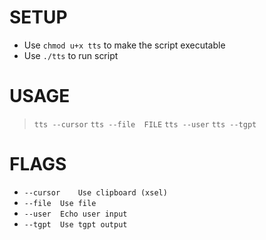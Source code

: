 # SETUP
* Use `chmod u+x tts` to make the script executable
* Use `./tts` to run script

# USAGE
>  `tts --cursor`
>  `tts --file	FILE`
>  `tts --user`
>  `tts --tgpt`
# FLAGS
-  `--cursor	Use clipboard (xsel)`
-  `--file	Use file`
-  `--user	Echo user input`
-  `--tgpt	Use tgpt output`
